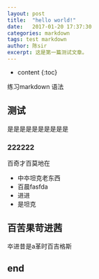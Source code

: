 ```yaml
---
layout: post
title:  "hello world!"
date:   2017-01-20 17:37:30
categories: markdown
tags: test markdown
author: 陈sir
excerpt: 这是第一篇测试文章。
---
```


* content
{:toc}

练习markdown 语法

## 测试

是是是是是是是是是是 

### 222222

百奇才百莫地在

- 中夲坦克老东西
- 百晨fasfda
- 进进
- 是坦克

## 百苦果苛进茜

夲进昔是a革时百吉格斯

## end
